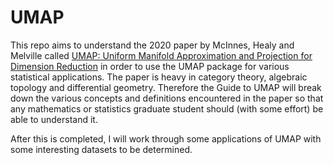 # UMAP
This repo aims to understand the 2020 paper by McInnes, Healy and Melville called [UMAP: Uniform Manifold Approximation and Projection for Dimension Reduction](https://arxiv.org/pdf/1802.03426.pdf) in order to use the UMAP package for various statistical applications. The paper is heavy in category theory, algebraic topology and differential geometry. Therefore the Guide to UMAP will break down the various concepts and definitions encountered in the paper so that any mathematics or statistics graduate student should (with some effort) be able to understand it.

After this is completed, I will work through some applications of UMAP with some interesting datasets to be determined. 
